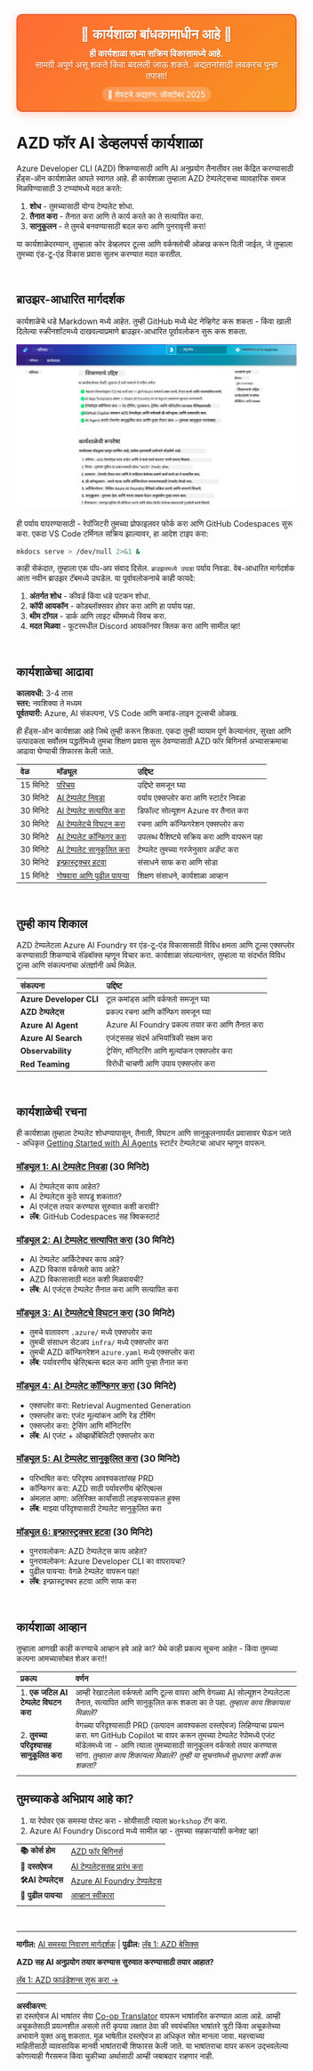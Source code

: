 <!--
CO_OP_TRANSLATOR_METADATA:
{
  "original_hash": "390da1a5d0feb705fa0eb9940f6f3b27",
  "translation_date": "2025-10-16T15:35:34+00:00",
  "source_file": "workshop/README.md",
  "language_code": "mr"
}
-->
<div align="center">
  <div style="background: linear-gradient(135deg, #ff6b35, #f7931e); border-radius: 10px; padding: 20px; margin: 20px 0; box-shadow: 0 4px 15px rgba(255, 107, 53, 0.3); border: 2px solid #e55a2b;">
    <h2 style="color: white; margin: 0; font-size: 24px; text-shadow: 1px 1px 2px rgba(0,0,0,0.3);">
      🚧 कार्यशाळा बांधकामाधीन आहे 🚧
    </h2>
    <p style="color: white; margin: 10px 0 0 0; font-size: 16px; text-shadow: 1px 1px 2px rgba(0,0,0,0.3);">
      <strong>ही कार्यशाळा सध्या सक्रिय विकासामध्ये आहे.</strong><br>
      सामग्री अपूर्ण असू शकते किंवा बदलली जाऊ शकते. अद्यतनांसाठी लवकरच पुन्हा तपासा!
    </p>
    <div style="margin-top: 15px;">
      <span style="background: rgba(255,255,255,0.2); padding: 5px 10px; border-radius: 15px; color: white; font-size: 14px;">
        📅 शेवटचे अद्यतन: ऑक्टोबर 2025
      </span>
    </div>
  </div>
</div>

# AZD फॉर AI डेव्हलपर्स कार्यशाळा

Azure Developer CLI (AZD) शिकण्यासाठी आणि AI अनुप्रयोग तैनातीवर लक्ष केंद्रित करण्यासाठी हँड्स-ऑन कार्यशाळेत आपले स्वागत आहे. ही कार्यशाळा तुम्हाला AZD टेम्पलेट्सचा व्यावहारिक समज मिळविण्यासाठी 3 टप्प्यांमध्ये मदत करते:

1. **शोध** - तुमच्यासाठी योग्य टेम्पलेट शोधा.
1. **तैनात करा** - तैनात करा आणि ते कार्य करते का ते सत्यापित करा.
1. **सानुकूलन** - ते तुमचे बनवण्यासाठी बदल करा आणि पुनरावृत्ती करा!

या कार्यशाळेदरम्यान, तुम्हाला कोर डेव्हलपर टूल्स आणि वर्कफ्लोची ओळख करून दिली जाईल, जे तुम्हाला तुमच्या एंड-टू-एंड विकास प्रवास सुलभ करण्यात मदत करतील.

<br/>

## ब्राउझर-आधारित मार्गदर्शक

कार्यशाळेचे धडे Markdown मध्ये आहेत. तुम्ही GitHub मध्ये थेट नेव्हिगेट करू शकता - किंवा खाली दिलेल्या स्क्रीनशॉटमध्ये दाखवल्याप्रमाणे ब्राउझर-आधारित पूर्वावलोकन सुरू करू शकता.

![Workshop](../../../translated_images/workshop.75906f133e6f8ba07ab0302ce17f67ff90f357513f3d4c4bbafa5978b10f058b.mr.png)

ही पर्याय वापरण्यासाठी - रेपॉजिटरी तुमच्या प्रोफाइलवर फोर्क करा आणि GitHub Codespaces सुरू करा. एकदा VS Code टर्मिनल सक्रिय झाल्यावर, हा आदेश टाइप करा:

```bash title="" linenums="0"
mkdocs serve > /dev/null 2>&1 &
```

काही सेकंदात, तुम्हाला एक पॉप-अप संवाद दिसेल. `ब्राउझरमध्ये उघडा` पर्याय निवडा. वेब-आधारित मार्गदर्शक आता नवीन ब्राउझर टॅबमध्ये उघडेल. या पूर्वावलोकनाचे काही फायदे:

1. **अंतर्गत शोध** - कीवर्ड किंवा धडे पटकन शोधा.
1. **कॉपी आयकॉन** - कोडब्लॉक्सवर होवर करा आणि हा पर्याय पहा.
1. **थीम टॉगल** - डार्क आणि लाइट थीममध्ये स्विच करा.
1. **मदत मिळवा** - फूटरमधील Discord आयकॉनवर क्लिक करा आणि सामील व्हा!

<br/>

## कार्यशाळेचा आढावा

**कालावधी:** 3-4 तास  
**स्तर:** नवशिक्या ते मध्यम  
**पूर्वतयारी:** Azure, AI संकल्पना, VS Code आणि कमांड-लाइन टूल्सची ओळख.

ही हँड्स-ऑन कार्यशाळा आहे जिथे तुम्ही करून शिकता. एकदा तुम्ही व्यायाम पूर्ण केल्यानंतर, सुरक्षा आणि उत्पादकता सर्वोत्तम पद्धतींमध्ये तुमचा शिक्षण प्रवास सुरू ठेवण्यासाठी AZD फॉर बिगिनर्स अभ्यासक्रमाचा आढावा घेण्याची शिफारस केली जाते.

| वेळ| मॉड्यूल  | उद्दिष्ट |
|:---|:---|:---|
| 15 मिनिटे | [परिचय](docs/instructions/0-Introduction.md) | उद्दिष्टे समजून घ्या |
| 30 मिनिटे | [AI टेम्पलेट निवडा](docs/instructions/1-Select-AI-Template.md) | पर्याय एक्सप्लोर करा आणि स्टार्टर निवडा | 
| 30 मिनिटे | [AI टेम्पलेट सत्यापित करा](docs/instructions/2-Validate-AI-Template.md) | डिफॉल्ट सोल्यूशन Azure वर तैनात करा |
| 30 मिनिटे | [AI टेम्पलेटचे विघटन करा](docs/instructions/3-Deconstruct-AI-Template.md) | रचना आणि कॉन्फिगरेशन एक्सप्लोर करा |
| 30 मिनिटे | [AI टेम्पलेट कॉन्फिगर करा](docs/instructions/4-Configure-AI-Template.md) | उपलब्ध वैशिष्ट्ये सक्रिय करा आणि वापरून पहा |
| 30 मिनिटे | [AI टेम्पलेट सानुकूलित करा](docs/instructions/5-Customize-AI-Template.md) | टेम्पलेट तुमच्या गरजेनुसार अडॅप्ट करा |
| 30 मिनिटे | [इन्फ्रास्ट्रक्चर हटवा](docs/instructions/6-Teardown-Infrastructure.md) | संसाधने साफ करा आणि सोडा |
| 15 मिनिटे | [गोषवारा आणि पुढील पायऱ्या](docs/instructions/7-Wrap-up.md) | शिक्षण संसाधने, कार्यशाळा आव्हान |

<br/>

## तुम्ही काय शिकाल

AZD टेम्पलेटला Azure AI Foundry वर एंड-टू-एंड विकासासाठी विविध क्षमता आणि टूल्स एक्सप्लोर करण्यासाठी शिकण्याचे सॅंडबॉक्स म्हणून विचार करा. कार्यशाळा संपल्यानंतर, तुम्हाला या संदर्भात विविध टूल्स आणि संकल्पनांचा अंतर्ज्ञानी अर्थ मिळेल.

| संकल्पना  | उद्दिष्ट |
|:---|:---|
| **Azure Developer CLI** | टूल कमांड्स आणि वर्कफ्लो समजून घ्या|
| **AZD टेम्पलेट्स**| प्रकल्प रचना आणि कॉन्फिग समजून घ्या|
| **Azure AI Agent**| Azure AI Foundry प्रकल्प तयार करा आणि तैनात करा  |
| **Azure AI Search**| एजंट्ससह संदर्भ अभियांत्रिकी सक्षम करा |
| **Observability**| ट्रेसिंग, मॉनिटरिंग आणि मूल्यांकन एक्सप्लोर करा |
| **Red Teaming**| विरोधी चाचणी आणि उपाय एक्सप्लोर करा |

<br/>

## कार्यशाळेची रचना

ही कार्यशाळा तुम्हाला टेम्पलेट शोधण्यापासून, तैनाती, विघटन आणि सानुकूलनापर्यंत प्रवासावर घेऊन जाते - अधिकृत [Getting Started with AI Agents](https://github.com/Azure-Samples/get-started-with-ai-agents) स्टार्टर टेम्पलेटचा आधार म्हणून वापरून.

### [मॉड्यूल 1: AI टेम्पलेट निवडा](docs/instructions/1-Select-AI-Template.md) (30 मिनिटे)

- AI टेम्पलेट्स काय आहेत?
- AI टेम्पलेट्स कुठे सापडू शकतात?
- AI एजंट्स तयार करण्यास सुरुवात कशी करावी?
- **लॅब**: GitHub Codespaces सह क्विकस्टार्ट

### [मॉड्यूल 2: AI टेम्पलेट सत्यापित करा](docs/instructions/2-Validate-AI-Template.md) (30 मिनिटे)

- AI टेम्पलेट आर्किटेक्चर काय आहे?
- AZD विकास वर्कफ्लो काय आहे?
- AZD विकासासाठी मदत कशी मिळवायची?
- **लॅब**: AI एजंट्स टेम्पलेट तैनात करा आणि सत्यापित करा

### [मॉड्यूल 3: AI टेम्पलेटचे विघटन करा](docs/instructions/3-Deconstruct-AI-Template.md) (30 मिनिटे)

- तुमचे वातावरण `.azure/` मध्ये एक्सप्लोर करा 
- तुमची संसाधन सेटअप `infra/` मध्ये एक्सप्लोर करा 
- तुमची AZD कॉन्फिगरेशन `azure.yaml` मध्ये एक्सप्लोर करा
- **लॅब**: पर्यावरणीय व्हेरिएबल्स बदल करा आणि पुन्हा तैनात करा

### [मॉड्यूल 4: AI टेम्पलेट कॉन्फिगर करा](docs/instructions/4-Configure-AI-Template.md) (30 मिनिटे)
- एक्सप्लोर करा: Retrieval Augmented Generation
- एक्सप्लोर करा: एजंट मूल्यांकन आणि रेड टीमिंग
- एक्सप्लोर करा: ट्रेसिंग आणि मॉनिटरिंग
- **लॅब**: AI एजंट + ऑब्झर्व्हेबिलिटी एक्सप्लोर करा 

### [मॉड्यूल 5: AI टेम्पलेट सानुकूलित करा](docs/instructions/5-Customize-AI-Template.md) (30 मिनिटे)
- परिभाषित करा: परिदृश्य आवश्यकताांसह PRD
- कॉन्फिगर करा: AZD साठी पर्यावरणीय व्हेरिएबल्स
- अंमलात आणा: अतिरिक्त कार्यांसाठी लाइफसायकल हुक्स
- **लॅब**: माझ्या परिदृश्यासाठी टेम्पलेट सानुकूलित करा

### [मॉड्यूल 6: इन्फ्रास्ट्रक्चर हटवा](docs/instructions/6-Teardown-Infrastructure.md) (30 मिनिटे)
- पुनरावलोकन: AZD टेम्पलेट्स काय आहेत?
- पुनरावलोकन: Azure Developer CLI का वापरायचा?
- पुढील पायऱ्या: वेगळे टेम्पलेट वापरून पहा!
- **लॅब**: इन्फ्रास्ट्रक्चर हटवा आणि साफ करा

<br/>

## कार्यशाळा आव्हान

तुम्हाला आणखी काही करण्याचे आव्हान हवे आहे का? येथे काही प्रकल्प सूचना आहेत - किंवा तुमच्या कल्पना आमच्यासोबत शेअर करा!!

| प्रकल्प | वर्णन |
|:---|:---|
|1. **एक जटिल AI टेम्पलेट विघटन करा** | आम्ही रेखाटलेला वर्कफ्लो आणि टूल्स वापरा आणि वेगळ्या AI सोल्यूशन टेम्पलेटला तैनात, सत्यापित आणि सानुकूलित करू शकता का ते पहा. _तुम्हाला काय शिकायला मिळाले?_|
|2. **तुमच्या परिदृश्यासह सानुकूलित करा**  | वेगळ्या परिदृश्यासाठी PRD (उत्पादन आवश्यकता दस्तऐवज) लिहिण्याचा प्रयत्न करा. मग GitHub Copilot चा वापर करून तुमच्या टेम्पलेट रेपोमध्ये एजंट मॉडेलमध्ये जा - आणि त्याला तुमच्यासाठी सानुकूलन वर्कफ्लो तयार करण्यास सांगा. _तुम्हाला काय शिकायला मिळाले? तुम्ही या सूचनांमध्ये सुधारणा कशी करू शकता?_|
| | |

## तुमच्याकडे अभिप्राय आहे का?

1. या रेपोवर एक समस्या पोस्ट करा - सोयीसाठी त्याला `Workshop` टॅग करा.
1. Azure AI Foundry Discord मध्ये सामील व्हा - तुमच्या सहकाऱ्यांशी कनेक्ट व्हा!


| | | 
|:---|:---|
| **📚 कोर्स होम**| [AZD फॉर बिगिनर्स](../README.md)|
| **📖 दस्तऐवज** | [AI टेम्पलेट्ससह प्रारंभ करा](https://learn.microsoft.com/en-us/azure/ai-foundry/how-to/develop/ai-template-get-started)|
| **🛠️AI टेम्पलेट्स** | [Azure AI Foundry टेम्पलेट्स](https://ai.azure.com/templates) |
|**🚀 पुढील पायऱ्या** | [आव्हान स्वीकारा](../../../workshop) |
| | |

<br/>

---

**मागील:** [AI समस्या निवारण मार्गदर्शक](../docs/troubleshooting/ai-troubleshooting.md) | **पुढील:** [लॅब 1: AZD बेसिक्स](../../../workshop/lab-1-azd-basics)

**AZD सह AI अनुप्रयोग तयार करण्यास सुरुवात करण्यासाठी तयार आहात?**

[लॅब 1: AZD फाउंडेशन्स सुरू करा →](./lab-1-azd-basics/README.md)

---

**अस्वीकरण**:  
हा दस्तऐवज AI भाषांतर सेवा [Co-op Translator](https://github.com/Azure/co-op-translator) वापरून भाषांतरित करण्यात आला आहे. आम्ही अचूकतेसाठी प्रयत्नशील असलो तरी कृपया लक्षात ठेवा की स्वयंचलित भाषांतरे त्रुटी किंवा अचूकतेच्या अभावाने युक्त असू शकतात. मूळ भाषेतील दस्तऐवज हा अधिकृत स्रोत मानला जावा. महत्त्वाच्या माहितीसाठी व्यावसायिक मानवी भाषांतराची शिफारस केली जाते. या भाषांतराचा वापर करून उद्भवलेल्या कोणत्याही गैरसमज किंवा चुकीच्या अर्थासाठी आम्ही जबाबदार राहणार नाही.